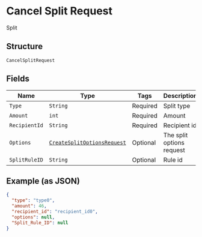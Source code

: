 
# Cancel Split Request

Split

## Structure

`CancelSplitRequest`

## Fields

| Name | Type | Tags | Description | Getter | Setter |
|  --- | --- | --- | --- | --- | --- |
| `Type` | `String` | Required | Split type | String getType() | setType(String type) |
| `Amount` | `int` | Required | Amount | int getAmount() | setAmount(int amount) |
| `RecipientId` | `String` | Required | Recipient id | String getRecipientId() | setRecipientId(String recipientId) |
| `Options` | [`CreateSplitOptionsRequest`](/doc/models/create-split-options-request.md) | Optional | The split options request | CreateSplitOptionsRequest getOptions() | setOptions(CreateSplitOptionsRequest options) |
| `SplitRuleID` | `String` | Optional | Rule id | String getSplitRuleID() | setSplitRuleID(String splitRuleID) |

## Example (as JSON)

```json
{
  "type": "type0",
  "amount": 46,
  "recipient_id": "recipient_id0",
  "options": null,
  "Split_Rule_ID": null
}
```

